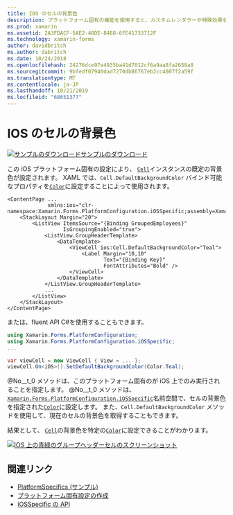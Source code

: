 ```yaml
---
title: IOS のセルの背景色
description: プラットフォーム固有の機能を使用すると、カスタムレンダラーや特殊効果を実装することなく、特定のプラットフォームでのみ使用できる機能を使用できます。 この記事では、ios のセルの既定の背景色を設定する iOS プラットフォーム固有のを使用する方法について説明します。
ms.prod: xamarin
ms.assetid: 2A3FDACF-5AE2-40DE-8488-6FE41733712F
ms.technology: xamarin-forms
author: davidbritch
ms.author: dabritch
ms.date: 10/24/2018
ms.openlocfilehash: 24276dce97e4935ba41d7012cf6a9aa8fa2658a8
ms.sourcegitcommit: 9bfedf07940dad7270db86767eb2cc4007f2a59f
ms.translationtype: MT
ms.contentlocale: ja-JP
ms.lasthandoff: 10/21/2019
ms.locfileid: "68651377"
---
```

# <a name="cell-background-color-on-ios"></a>IOS のセルの背景色

[![サンプルのダウンロード](~/media/shared/download.png)サンプルのダウンロード](https://docs.microsoft.com/samples/xamarin/xamarin-forms-samples/userinterface-platformspecifics)

この iOS プラットフォーム固有の設定により、 [`Cell`](xref:Xamarin.Forms.Cell)インスタンスの既定の背景色が設定されます。 XAML では、`Cell.DefaultBackgroundColor` バインド可能なプロパティを[`Color`](xref:Xamarin.Forms.Color)に設定することによって使用されます。

```xaml
<ContentPage ...
             xmlns:ios="clr-namespace:Xamarin.Forms.PlatformConfiguration.iOSSpecific;assembly=Xamarin.Forms.Core">
    <StackLayout Margin="20">
        <ListView ItemsSource="{Binding GroupedEmployees}"
                  IsGroupingEnabled="true">
            <ListView.GroupHeaderTemplate>
                <DataTemplate>
                    <ViewCell ios:Cell.DefaultBackgroundColor="Teal">
                        <Label Margin="10,10"
                               Text="{Binding Key}"
                               FontAttributes="Bold" />
                    </ViewCell>
                </DataTemplate>
            </ListView.GroupHeaderTemplate>
            ...
        </ListView>
    </StackLayout>
</ContentPage>
```

または、fluent API C#を使用することもできます。

```csharp
using Xamarin.Forms.PlatformConfiguration;
using Xamarin.Forms.PlatformConfiguration.iOSSpecific;
...

var viewCell = new ViewCell { View = ... };
viewCell.On<iOS>().SetDefaultBackgroundColor(Color.Teal);
```

@No__t_0 メソッドは、このプラットフォーム固有のが iOS 上でのみ実行されることを指定します。 @No__t_0 メソッドは、 [`Xamarin.Forms.PlatformConfiguration.iOSSpecific`](xref:Xamarin.Forms.PlatformConfiguration.iOSSpecific)名前空間で、セルの背景色を指定された[`Color`](xref:Xamarin.Forms.Color)に設定します。 また、`Cell.DefaultBackgroundColor` メソッドを使用して、現在のセルの背景色を取得することもできます。

結果として、 [`Cell`](xref:Xamarin.Forms.Cell)の背景色を特定の[`Color`](xref:Xamarin.Forms.Color)に設定できることがわかります。

[![IOS 上の青緑のグループヘッダーセルのスクリーンショット](cell-background-color-images/group-header-cell-color.png "緑色のグループヘッダーセルを含む ListView")](cell-background-color-images/group-header-cell-color-large.png#lightbox "緑色のグループヘッダーセルを含む ListView")

## <a name="related-links"></a>関連リンク

- [PlatformSpecifics (サンプル)](https://docs.microsoft.com/samples/xamarin/xamarin-forms-samples/userinterface-platformspecifics)
- [プラットフォーム固有設定の作成](~/xamarin-forms/platform/platform-specifics/index.md#creating-platform-specifics)
- [iOSSpecific の API](xref:Xamarin.Forms.PlatformConfiguration.iOSSpecific)
